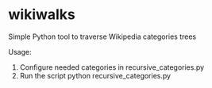# wikiwalks
Simple Python tool to traverse Wikipedia categories trees

Usage:

1. Configure needed categories in recursive_categories.py
2. Run the script
    python recursive_categories.py
